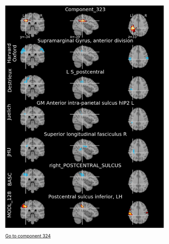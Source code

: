


![323](preliminary/323.jpg "Component 323")

[Go to component 324](https://parietal-inria.github.io/MODL_atlas/512/324 "Component 324")